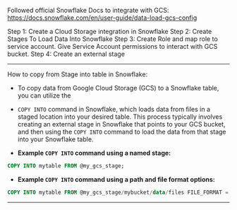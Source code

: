 Followed official Snowflake Docs to integrate with GCS:
https://docs.snowflake.com/en/user-guide/data-load-gcs-config

Step 1: Create a Cloud Storage integration in Snowflake
Step 2: Create Stages To Load Data Into Snowflake
Step 3: Create Role and map role to service account. Give Service Account permissions to interact with GCS bucket.
Step 4: Create an external stage

---

How to copy from Stage into table in Snowflake:
- To copy data from Google Cloud Storage (GCS) to a Snowflake table, you can utilize the

- `COPY INTO` command in Snowflake, which loads data from files in a staged location into your desired table. This process typically involves creating an external stage in Snowflake that points to your GCS bucket, and then using the `COPY INTO` command to load the data from that stage into your Snowflake table.
- **Example `COPY INTO` command using a named stage:** 

```sql
COPY INTO mytable FROM @my_gcs_stage;
```

- **Example `COPY INTO` command using a path and file format options:** 

``` sql
COPY INTO mytable FROM @my_gcs_stage/mybucket/data/files FILE_FORMAT = (FORMAT_NAME = my_csv_format);
```

---

